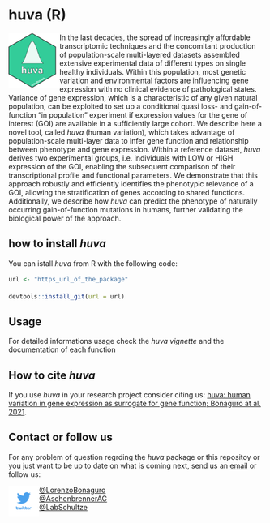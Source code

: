 # huva (R)
<img src="./logo/huva_logo_V3.png" width="20%" style="float: left;">

In the last decades, the spread of increasingly affordable transcriptomic techniques and the concomitant production of population-scale multi-layered datasets assembled extensive experimental data of different types on single healthy individuals. Within this population, most genetic variation and environmental factors are influencing gene expression with no clinical evidence of pathological states. Variance of gene expression, which is a characteristic of any given natural population, can be exploited to set up a conditional quasi loss- and gain-of-function “in population” experiment if expression values for the gene of interest (GOI) are available in a sufficiently large cohort. We describe here a novel tool, called *huva* (human variation), which takes advantage of population-scale multi-layer data to infer gene function and relationship between phenotype and gene expression. Within a reference dataset, *huva* derives two experimental groups, i.e. individuals with LOW or HIGH expression of the GOI, enabling the subsequent comparison of their transcriptional profile and functional parameters. We demonstrate that this approach robustly and efficiently identifies the phenotypic relevance of a GOI, allowing the stratification of genes according to shared functions. Additionally, we describe how *huva* can predict the phenotype of naturally occurring gain-of-function mutations in humans, further validating the biological power of the approach.

## how to install *huva*
You can istall *huva* from R with the following code:

```R
url <- "https_url_of_the_package"

devtools::install_git(url = url)
```

## Usage
For detailed informations usage check the *huva vignette* and the documentation of each function

## How to cite *huva*
If you use *huva* in your research project consider citing us: [huva: human variation in gene expression as surrogate for gene function; Bonaguro at al. 2021](weblink).

## Contact or follow us
For any problem of question regrding the *huva* package or this repositoy or you just want to be up to date on what is coming next, send us an [email](mailto:helphuva@uni-bonn.de) or follow us:  

<img src="./logo/twitter.png" width="12%" style="float: left;">  

[@LorenzoBonaguro](https://twitter.com/LorenzoBonaguro)  
[@AschenbrennerAC](https://twitter.com/AschenbrennerAC)  
[@LabSchultze](https://twitter.com/LabSchultze)